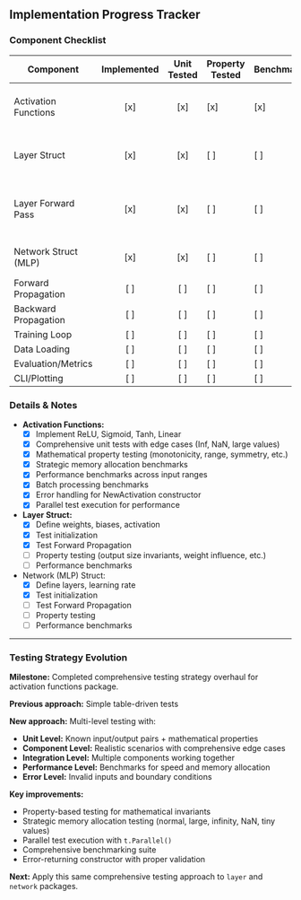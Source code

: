 ## Implementation Progress Tracker

### Component Checklist

| Component                | Implemented | Unit Tested | Property Tested | Benchmarked | Notes                |
|--------------------------|:-----------:|:-----------:|----------------------|----------------------|----------------------|
| Activation Functions     | [x]         | [x]         |[x]|[x]|ReLU, Sigmoid, Tanh, Linear|
| Layer Struct             | [x]         | [x]         |[ ]|[ ]|Init, shape, activation, value ranges|
| Layer Forward Pass       | [x]         | [x]         |[ ]|[ ]|Output shape, activations, input checks|
| Network Struct (MLP)     | [x]         | [x]         |[ ]|[ ]|Init, error handling, tests|
| Forward Propagation      | [ ]         | [ ]         | [ ] | [ ] |                      |
| Backward Propagation     | [ ]         | [ ]         | [ ] | [ ] |                      |
| Training Loop            | [ ]         | [ ]         | [ ] | [ ] |                      |
| Data Loading             | [ ]         | [ ]         | [ ] | [ ] |                      |
| Evaluation/Metrics       | [ ]         | [ ]         | [ ] | [ ] |                      |
| CLI/Plotting             | [ ]         | [ ]         | [ ] | [ ] |                      |

### Details & Notes

- **Activation Functions:**
  - [x] Implement ReLU, Sigmoid, Tanh, Linear
  - [x] Comprehensive unit tests with edge cases (Inf, NaN, large values)
  - [x] Mathematical property testing (monotonicity, range, symmetry, etc.)
  - [x] Strategic memory allocation benchmarks
  - [x] Performance benchmarks across input ranges
  - [x] Batch processing benchmarks
  - [x] Error handling for NewActivation constructor
  - [x] Parallel test execution for performance
  
- **Layer Struct:**
  - [x] Define weights, biases, activation
  - [x] Test initialization
  - [x] Test Forward Propagation
  - [ ] Property testing (output size invariants, weight influence, etc.)
  - [ ] Performance benchmarks
  
- Network (MLP) Struct:
  - [x] Define layers, learning rate
  - [x] Test initialization    
  - [ ] Test Forward Propagation
  - [ ] Property testing
  - [ ] Performance benchmarks

---

### Testing Strategy Evolution

**Milestone:** Completed comprehensive testing strategy overhaul for activation functions package.

**Previous approach:** Simple table-driven tests 

**New approach:** Multi-level testing with:

- **Unit Level:** Known input/output pairs + mathematical properties
- **Component Level:** Realistic scenarios with comprehensive edge cases
- **Integration Level:** Multiple components working together
- **Performance Level:** Benchmarks for speed and memory allocation
- **Error Level:** Invalid inputs and boundary conditions

**Key improvements:**

- Property-based testing for mathematical invariants
- Strategic memory allocation testing (normal, large, infinity, NaN, tiny values)
- Parallel test execution with `t.Parallel()`
- Comprehensive benchmarking suite
- Error-returning constructor with proper validation

**Next:** Apply this same comprehensive testing approach to `layer` and `network` packages.
